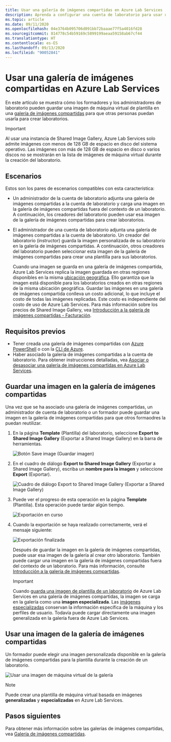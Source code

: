 ```yaml
---
title: Usar una galería de imágenes compartidas en Azure Lab Services | Microsoft Docs
description: Aprenda a configurar una cuenta de laboratorio para usar una galería de imágenes compartidas para que un usuario pueda compartir una imagen con otro, y otro usuario pueda usar la imagen para crear una plantilla de máquina virtual en el laboratorio.
ms.topic: article
ms.date: 09/11/2020
ms.openlocfilehash: 04e3764b095706d091bb72baaae77f5a4016fd28
ms.sourcegitcommit: 814778c54b59169c5899199aeaa59158ab67cf44
ms.translationtype: HT
ms.contentlocale: es-ES
ms.lasthandoff: 09/13/2020
ms.locfileid: "90052841"
---
```

# <a name="use-a-shared-image-gallery-in-azure-lab-services"></a>Usar una galería de imágenes compartidas en Azure Lab Services
En este artículo se muestra cómo los formadores y los administradores de laboratorio pueden guardar una imagen de máquina virtual de plantilla en una [galería de imágenes compartidas](https://docs.microsoft.com/azure/virtual-machines/windows/shared-image-galleries) para que otras personas puedan usarla para crear laboratorios. 

> [!IMPORTANT]
> Al usar una instancia de Shared Image Gallery, Azure Lab Services solo admite imágenes con menos de 128 GB de espacio en disco del sistema operativo. Las imágenes con más de 128 GB de espacio en disco o varios discos no se mostrarán en la lista de imágenes de máquina virtual durante la creación del laboratorio.

## <a name="scenarios"></a>Escenarios
Estos son los pares de escenarios compatibles con esta característica: 

- Un administrador de la cuenta de laboratorio adjunta una galería de imágenes compartidas a la cuenta de laboratorio y carga una imagen en la galería de imágenes compartidas fuera del contexto de un laboratorio. A continuación, los creadores del laboratorio pueden usar esa imagen de la galería de imágenes compartidas para crear laboratorios. 
- El administrador de una cuenta de laboratorio adjunta una galería de imágenes compartidas a la cuenta de laboratorio. Un creador del laboratorio (instructor) guarda la imagen personalizada de su laboratorio en la galería de imágenes compartidas. A continuación, otros creadores del laboratorio pueden seleccionar esta imagen de la galería de imágenes compartidas para crear una plantilla para sus laboratorios. 

    Cuando una imagen se guarda en una galería de imágenes compartida, Azure Lab Services replica la imagen guardada en otras regiones disponibles en la misma [ubicación geográfica](https://azure.microsoft.com/global-infrastructure/geographies/). Ello garantiza que la imagen está disponible para los laboratorios creados en otras regiones de la misma ubicación geográfica. Guardar las imágenes en una galería de imágenes compartida conlleva un costo adicional, lo que incluye el costo de todas las imágenes replicadas. Este costo es independiente del costo de uso de Azure Lab Services. Para más información sobre los precios de Shared Image Gallery, vea [Introducción a la galería de imágenes compartidas - Facturación]( https://docs.microsoft.com/azure/virtual-machines/windows/shared-image-galleries#billing).
    
## <a name="prerequisites"></a>Requisitos previos
- Tener creada una galería de imágenes compartidas con [Azure PowerShell](../virtual-machines/windows/shared-images.md) o con la [CLI de Azure](../virtual-machines/linux/shared-images.md).
- Haber asociado la galería de imágenes compartidas a la cuenta de laboratorio. Para obtener instrucciones detalladas, vea [Asociar o desasociar una galería de imágenes compartidas en Azure Lab Services](how-to-attach-detach-shared-image-gallery.md).


## <a name="save-an-image-to-the-shared-image-gallery"></a>Guardar una imagen en la galería de imágenes compartidas
Una vez que se ha asociado una galería de imágenes compartidas, un administrador de cuenta de laboratorio o un formador puede guardar una imagen en la galería de imágenes compartidas para que otros formaodres la puedan reutilizar. 

1. En la página **Template** (Plantilla) del laboratorio, seleccione **Export to Shared Image Gallery** (Exportar a Shared Image Gallery) en la barra de herramientas.

    ![Botón Save image (Guardar imagen)](./media/how-to-use-shared-image-gallery/export-to-shared-image-gallery-button.png)
2. En el cuadro de diálogo **Export to Shared Image Gallery** (Exportar a Shared Image Gallery), escriba un **nombre para la imagen** y seleccione **Export** (Exportar). 

    ![Cuadro de diálogo Export to Shared Image Gallery (Exportar a Shared Image Gallery)](./media/how-to-use-shared-image-gallery/export-to-shared-image-gallery-dialog.png)
3. Puede ver el progreso de esta operación en la página **Template** (Plantilla). Esta operación puede tardar algún tiempo. 

    ![Exportación en curso](./media/how-to-use-shared-image-gallery/exporting-image-in-progress.png)
4. Cuando la exportación se haya realizado correctamente, verá el mensaje siguiente:

    ![Exportación finalizada](./media/how-to-use-shared-image-gallery/exporting-image-completed.png)

    Después de guardar la imagen en la galería de imágenes compartidas, puede usar esa imagen de la galería al crear otro laboratorio. También puede cargar una imagen en la galería de imágenes compartidas fuera del contexto de un laboratorio. Para más información, consulte [Introducción a la galería de imágenes compartidas](../virtual-machines/windows/shared-images.md). 

    > [!IMPORTANT]
    > Cuando [guarda una imagen de plantilla de un laboratorio](how-to-use-shared-image-gallery.md#save-an-image-to-the-shared-image-gallery) de Azure Lab Services en una galería de imágenes compartidas, la imagen se carga en la galería como una **imagen especializada**. Las [imágenes especializadas](https://docs.microsoft.com/azure/virtual-machines/windows/shared-image-galleries#generalized-and-specialized-images) conservan la información específica de la máquina y los perfiles de usuario. Todavía puede cargar directamente una imagen generalizada en la galería fuera de Azure Lab Services.    

## <a name="use-an-image-from-the-shared-image-gallery"></a>Usar una imagen de la galería de imágenes compartidas
Un formador puede elegir una imagen personalizada disponible en la galería de imágenes compartidas para la plantilla durante la creación de un laboratorio.

![Usar una imagen de máquina virtual de la galería](./media/how-to-use-shared-image-gallery/use-shared-image.png)

> [!NOTE]
> Puede crear una plantilla de máquina virtual basada en imágenes **generalizadas** y **especializadas** en Azure Lab Services. 


## <a name="next-steps"></a>Pasos siguientes
Para obtener más información sobre las galerías de imágenes compartidas, vea [Galería de imágenes compartidas](https://docs.microsoft.com/azure/virtual-machines/windows/shared-image-galleries).
